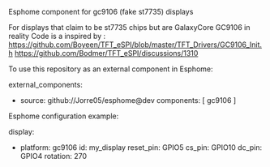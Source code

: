 Esphome component for gc9106 (fake st7735) displays

For displays that claim to be st7735 chips but are GalaxyCore GC9106 in reality
Code is a inspired by :
  https://github.com/Boyeen/TFT_eSPI/blob/master/TFT_Drivers/GC9106_Init.h
  https://github.com/Bodmer/TFT_eSPI/discussions/1310

To use this repository as an external component in Esphome:

external_components:
  - source: github://Jorre05/esphome@dev
    components: [ gc9106 ] 

Esphome configuration example:

display:
  - platform: gc9106
    id: my_display
    reset_pin: GPIO5
    cs_pin: GPIO10
    dc_pin: GPIO4
    rotation: 270
